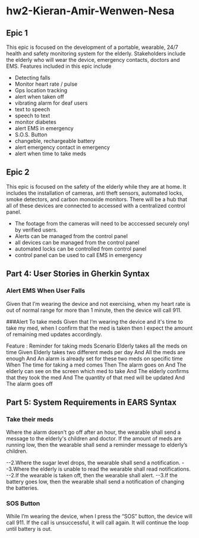 # hw2-Kieran-Amir-Wenwen-Nesa

## Epic 1

This epic is focused on the development of a portable, wearable, 24/7 health and safety monitoring system for the elderly. Stakeholders include the elderly who will wear the device, emergency contacts, doctors and EMS. Features included in this epic include 

- Detecting falls
- Monitor heart rate / pulse
- Gps location tracking
- alert when taken off
- vibrating alarm for deaf users
- text to speech
- speech to text
- monitor diabetes
- alert EMS in emergency
- S.O.S. Button
- changeble, rechargeable battery 
- alert emergency contact in emergency
- alert when time to take meds

## Epic 2

This epic is focused on the safety of the elderly while they are at home. It includes the installation of cameras, anti theft sensors, automated locks, smoke detectors, and carbon monoxide monitors. There will be a hub that all of these devices are connected to accessed with a centralized  control panel.

- The footage from the cameras will need to be acccessed securely onyl by verified users. 
- Alerts can be managed from the control panel
- all devices can be managed from the control panel
- automated locks can be controlled from control panel
- control panel can be used to call EMS in emergency



## Part 4: User Stories in Gherkin Syntax
### Alert EMS When User Falls
Given that I’m wearing the device and not exercising, when my heart rate is out of normal range for more than 1 minute, then the device will call 911.

###Alert To take meds
Given that I’m wearing the device and it's time to take my med, when I confirm that the med is taken then I expect the amount of remaining med updates accordingly.

Feature : Reminder for taking meds
Scenario    Elderly takes all the meds on time
Given         Elderly takes two different meds per day
And            All the meds are enough 
And            An alarm is already set for these two meds on specific time
When         The time for taking a med comes
Then          The alarm goes on
And           The elderly can see on the screen which med to take
And           The elderly confirms that they took the med
And           The quantity of that med will be updated 
And           The alarm goes off





## Part 5: System Requirements in EARS Syntax

### Take their meds
Where the alarm doesn't go off after an hour, the wearable shall send a message to the elderly's children and doctor.
If the amount of meds are running low, then the wearable shall send a reminder message to elderly’s children.

--2.Where the sugar level drops, the wearable shall send a notification.
--3.Where the elderly is unable to read the wearable shall read notifications.
--2.If the wearable is taken off, then the wearable shall alert.
--3.If the battery goes low, then the wearable shall send a notification of changing the batteries.



### SOS Button
While I’m wearing the device, when I press the “SOS” button, the device will call 911. If the call is unsuccessful, it will call again. It will continue the loop until battery is out.




